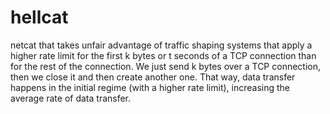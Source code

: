 hellcat
=======

netcat that takes unfair advantage of traffic shaping systems that apply a
higher rate limit for the first k bytes or t seconds of a TCP connection than
for the rest of the connection. We just send k bytes over a TCP connection,
then we close it and then create another one. That way, data transfer happens
in the initial regime (with a higher rate limit), increasing the average rate
of data transfer.

